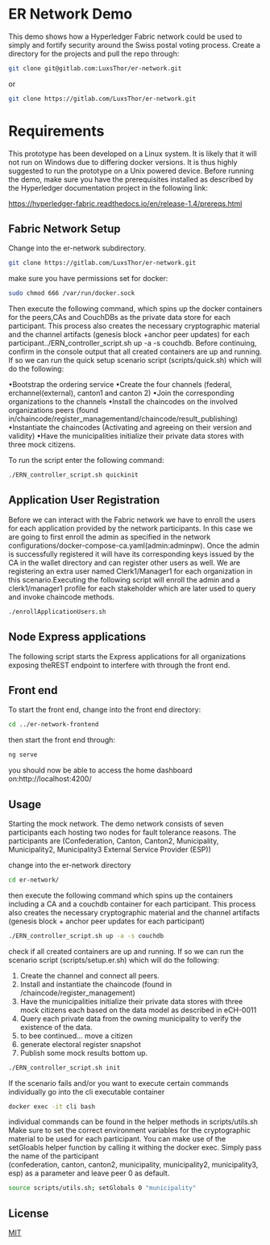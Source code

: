 # ER Network Demo

This demo shows how a Hyperledger Fabric network could be used to simply and fortify security around the Swiss postal voting process. Create a directory for the projects and pull the repo through:

```bash
git clone git@gitlab.com:LuxsThor/er-network.git
```
or
```bash
git clone https://gitlab.com/LuxsThor/er-network.git
```

# Requirements
This prototype has been developed on a Linux system.  It is likely that it will not run on Windows due to differing docker versions.  It is thus highly suggested to run the prototype on a Unix powered device.  Before running the demo, make sure you have the prerequisites installed as described by the Hyperledger documentation project in the following link:

https://hyperledger-fabric.readthedocs.io/en/release-1.4/prereqs.html

## Fabric Network Setup

Change into the er-network subdirectory.

```bash
git clone https://gitlab.com/LuxsThor/er-network.git
```
make sure you have permissions set for docker:

```bash
sudo chmod 666 /var/run/docker.sock
```

Then execute the following command, which spins up the docker containers for the peers,CAs  and  CouchDBs  as  the  private  data  store  for  each  participant.   This  process  also creates the necessary cryptographic material and the channel artifacts (genesis block +anchor peer updates) for each participant../ERN_controller_script.sh up -a -s couchdb. Before continuing, confirm in the console output that all created containers are up and running.  If so we can run the quick setup scenario script (scripts/quick.sh) which will do the following:

•Bootstrap the ordering service
•Create the four channels (federal, erchannel(external), canton1 and canton 2)
•Join the corresponding organizations to the channels
•Install the chaincodes on the involved organizations peers (found in/chaincode/register_managementand/chaincode/result_publishing)
•Instantiate the chaincodes (Activating and agreeing on their version and validity)
•Have the municipalities initialize their private data stores with three mock citizens.

To run the script enter the following command:

```bash
./ERN_controller_script.sh quickinit
```
## Application User Registration

Before we can interact with the Fabric network we have to enroll the users for each application provided by the network participants.  In this case we are going to first enroll the  admin  as  specified  in  the  network  configurations/docker-compose-ca.yaml(admin:adminpw).  Once the admin is successfully registered it will have its corresponding keys issued by the CA in the wallet directory and can register other users as well.  We are registering an extra user named Clerk1/Manager1 for each organization in this scenario.Executing  the  following  script  will  enroll  the  admin  and  a  clerk1/manager1  profile  for each stakeholder which are later used to query and invoke chaincode methods.

```bash
./enrollApplicationUsers.sh
```

## Node Express applications

The  following  script  starts  the  Express  applications  for  all  organizations  exposing  theREST endpoint to interfere with through the front end.

## Front end

To start the front end, change into the front end directory:

```bash
cd ../er-network-frontend
```
then start the front end through:

```bash
ng serve
```
you should now be able to access the home dashboard on:http://localhost:4200/

## Usage

Starting the mock network. The demo network consists of seven participants each hosting two nodes for fault tolerance reasons.
The participants are (Confederation, Canton, Canton2, Municipality, Municipality2, Municipality3 External Service Provider (ESP))

change into the er-network directory

```bash
cd er-network/
```
then execute the following command which spins up the containers including a CA and a couchdb container for each participant. This process also creates the necessary cryptographic material and the channel artifacts (genesis block + anchor peer updates for each participant)

```bash
./ERN_controller_script.sh up -a -s couchdb
```
check if all created containers are up and running.
If so we can run the scenario script (scripts/setup.er.sh) which will do the following:
1. Create the channel and connect all peers.
2. Install and instantiate the chaincode (found in /chaincode/register_management)
3. Have the municipalities initialize their private data stores with three mock citizens each based on the data model as described in eCH-0011
4. Query each private data from the owning municipality to verify the existence of the data.
5. to bee continued... move a citizen
6. generate electoral register snapshot
7. Publish some mock results bottom up.

```bash
./ERN_controller_script.sh init
```
If the scenario fails and/or you want to execute certain commands individually go into the cli executable container
```bash
docker exec -it cli bash
```
individual commands can be found in the helper methods in scripts/utils.sh
Make sure to set the correct environment variables for the cryptographic material to be used for each participant.
You can make use of the setGloabls helper function by calling it withing the docker exec. Simply pass the name of the participant  
(confederation, canton, canton2, municipality, municipality2, municipality3, esp) as a parameter and leave peer 0 as default.

```bash
source scripts/utils.sh; setGlobals 0 "municipality"
```


## License
[MIT](https://choosealicense.com/licenses/mit/)
